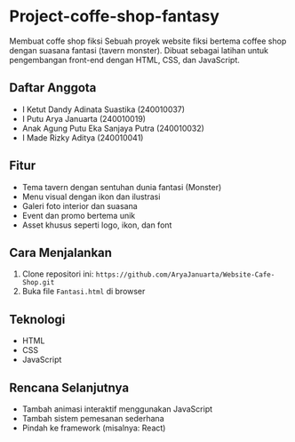 # Project-coffe-shop-fantasy
Membuat coffe shop fiksi
Sebuah proyek website fiksi bertema coffee shop dengan suasana fantasi (tavern monster). Dibuat sebagai latihan untuk pengembangan front-end dengan HTML, CSS, dan JavaScript.

## Daftar Anggota
- I Ketut Dandy Adinata Suastika (240010037)
- I Putu Arya Januarta (240010019)
- Anak Agung Putu Eka Sanjaya Putra (240010032)
- I Made Rizky Aditya (240010041)
  
## Fitur
- Tema tavern dengan sentuhan dunia fantasi (Monster)
- Menu visual dengan ikon dan ilustrasi
- Galeri foto interior dan suasana
- Event dan promo bertema unik
- Asset khusus seperti logo, ikon, dan font

## Cara Menjalankan
1. Clone repositori ini: `https://github.com/AryaJanuarta/Website-Cafe-Shop.git`
2. Buka file `Fantasi.html` di browser

## Teknologi
- HTML
- CSS
- JavaScript

## Rencana Selanjutnya
- Tambah animasi interaktif menggunakan JavaScript
- Tambah sistem pemesanan sederhana
- Pindah ke framework (misalnya: React)
